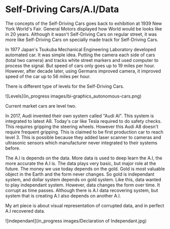 
# Self-Driving Cars/A.I/Data

The concepts of the Self-Driving Cars goes back to exhibition at 1939 New York World's Fair. General Motors displayed how World would be looks like in 20 years. Although it wasn't Self-Driving Cars on regular street, it was more like Self-Driving Cars on specially made track for Self-Driving Cars.

In 1977 Japan's Tsukuba Mechanical Engineering Laboratory developed automated car.  It was simple idea. Putting the camera each side of cars (total two camera) and tracks white street markers and used computer to process the signal. But speed of cars only goes up to 19 miles per hour. However, after decade later, using Germans improved camera, it improved speed of the car up to 56 miles per hour.

There is different type of levels for the Self-Driving Cars.

![Levels](in_progress images/bi-graphics_autonomous-cars.png)

Current market cars are level two.

In 2017, Audi invented their own system called "Audi AI". This system is integrated to latest A8. Today's car like Tesla required to do safety checks. This requires gripping the steering wheels. However this Audi A8 doesn't require frequent gripping. This is claimed to be first production car to reach level 3. This is possible because they added laser scanner to cameras and ultrasonic sensors which manufacturer never integrated to their systems before.

The A.I is depends on the data. More data is used to deep learn the A.I, the more accurate the A.I is. The data plays very basic, but major role at the future. The money we use today depends on the gold. Gold is most valuable object in the Earth and the form never changes. So gold is independant system, and dollar system depends on gold system. Like this, data wanted to play independant system. However, data changes the form over time. It corrupt as time passes. Although there is A.I data recovering system, but system that is creating A.I also depends on another A.I.

My art piece is about visual representation of corrupted data, and in perfect A.I recovered data.

![independant](in_progress images/Declaration of Independant.jpg)
